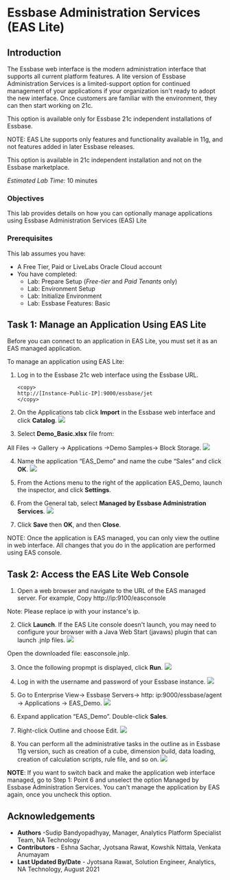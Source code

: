 # Essbase Administration Services (EAS Lite)

## Introduction

The Essbase web interface is the modern administration interface that supports all current platform features. A lite version of Essbase Administration Services is a limited-support option for continued management of your applications if your organization isn't ready to adopt the new interface. Once customers are familiar with the environment, they can then start working on 21c.

This option is available only for Essbase 21c independent installations of Essbase.

NOTE: EAS Lite supports only features and functionality available in 11g, and not features added in later Essbase releases.

This option is available in 21c independent installation and not on the Essbase marketplace.


*Estimated Lab Time:* 10 minutes

### Objectives

This lab provides details on how you can optionally manage applications using Essbase Administration Services (EAS) Lite

### Prerequisites
This lab assumes you have:
- A Free Tier, Paid or LiveLabs Oracle Cloud account
- You have completed:
    - Lab: Prepare Setup (*Free-tier* and *Paid Tenants* only)
    - Lab: Environment Setup
    - Lab: Initialize Environment  
    - Lab: Essbase Features: Basic


## Task 1: Manage an Application Using EAS Lite

Before you can connect to an application in EAS Lite, you must set it as an EAS managed application.

To manage an application using EAS Lite:

1.	Log in to the Essbase 21c web interface using the Essbase URL.

    ```
    <copy>
    http://[Instance-Public-IP]:9000/essbase/jet
    </copy>
    ```

2.	On the Applications tab click **Import** in the Essbase web interface and click **Catalog**.
   ![](./images/EAS_0.png " ")


3.	Select **Demo_Basic.xlsx** file from:

   All Files -> Gallery -> Applications ->Demo Samples-> Block Storage.
   ![](./images/EAS_1.png " ")


4.	Name the application “EAS_Demo” and name the cube “Sales” and click **OK**.
   ![](./images/EAS_2.png " ")

5.	From the Actions menu to the right of the application EAS_Demo, launch the inspector, and click **Settings**.

6.	From the General tab, select **Managed by Essbase Administration Services**.
   ![](./images/EAS_3.png " ")

7.	Click **Save** then **OK**, and then **Close**.

   NOTE: Once the application is EAS managed, you can only view the outline in web interface. All changes that you do in the application are performed using EAS console.

## Task 2: Access the EAS Lite Web Console

1.	Open a web browser and navigate to the URL of the EAS managed server. For example,
   Copy http://ip:9100/easconsole

   Note: Please replace ip with your instance's ip.

2.	Click **Launch**. If the EAS Lite console doesn't launch, you may need to configure your browser with a Java Web Start (javaws) plugin that can launch .jnlp files.
   ![](./images/EAS_4.png " ")

   Open the downloaded file: easconsole.jnlp.

3. Once the following propmpt is displayed, click **Run**.
   ![](./images/eas_run_prompt.png " ")


4.	Log in with the username and password of your Essbase instance.
   ![](./images/EAS_5.png " ")

5.	Go to Enterprise View-> Essbase Servers-> http: ip:9000/essbase/agent -> Applications -> EAS_Demo.
   ![](./images/EAS_6.png " ")

6.	Expand application “EAS_Demo”. Double-click **Sales**.

7.	Right-click Outline and choose Edit.
   ![](./images/EAS_7.png " ")


8.	You can perform all the administrative tasks in the outline as in Essbase 11g version, such as creation of a cube, dimension build, data loading, creation of calculation scripts, rule file, and so on.
   ![](./images/EAS_8.png " ")

   **NOTE**: If you want to switch back and make the application web interface managed, go to Step 1: Point 6 and unselect the option Managed by Essbase Administration Services. You can't manage the application by EAS again, once you uncheck this option.



## Acknowledgements
* **Authors** -Sudip Bandyopadhyay, Manager, Analytics Platform Specialist Team, NA Technology
* **Contributors** - Eshna Sachar, Jyotsana Rawat, Kowshik Nittala, Venkata Anumayam
* **Last Updated By/Date** - Jyotsana Rawat, Solution Engineer, Analytics, NA Technology, August 2021
